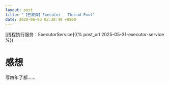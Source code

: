 ```yaml
---
layout: post
title: "【已废弃】Executor - Thread Pool"
date: 2020-06-03 02:38:49 +0800
---
```


[线程执行服务：ExecutorService]({% post_url 2025-05-31-executor-service %})

# 感想
写四年了都……
